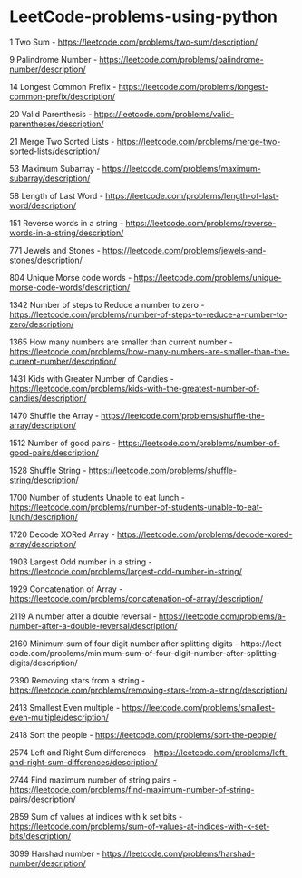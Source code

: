 # LeetCode-problems-using-python

1 Two Sum - https://leetcode.com/problems/two-sum/description/

9 Palindrome Number - https://leetcode.com/problems/palindrome-number/description/

14 Longest Common Prefix - https://leetcode.com/problems/longest-common-prefix/description/

20 Valid Parenthesis - https://leetcode.com/problems/valid-parentheses/description/

21 Merge Two Sorted Lists - https://leetcode.com/problems/merge-two-sorted-lists/description/

53 Maximum Subarray - https://leetcode.com/problems/maximum-subarray/description/

58 Length of Last Word - https://leetcode.com/problems/length-of-last-word/description/

151 Reverse words in a string - https://leetcode.com/problems/reverse-words-in-a-string/description/

771 Jewels and Stones - https://leetcode.com/problems/jewels-and-stones/description/

804 Unique Morse code words - https://leetcode.com/problems/unique-morse-code-words/description/

1342 Number of steps to Reduce a number to zero - https://leetcode.com/problems/number-of-steps-to-reduce-a-number-to-zero/description/

1365 How many numbers are smaller than current number - https://leetcode.com/problems/how-many-numbers-are-smaller-than-the-current-number/description/

1431 Kids with Greater Number of Candies - https://leetcode.com/problems/kids-with-the-greatest-number-of-candies/description/

1470 Shuffle the Array - https://leetcode.com/problems/shuffle-the-array/description/

1512 Number of good pairs - https://leetcode.com/problems/number-of-good-pairs/description/

1528 Shuffle String - https://leetcode.com/problems/shuffle-string/description/

1700 Number of students Unable to eat lunch - https://leetcode.com/problems/number-of-students-unable-to-eat-lunch/description/

1720 Decode XORed Array - https://leetcode.com/problems/decode-xored-array/description/

1903 Largest Odd number in a string - https://leetcode.com/problems/largest-odd-number-in-string/

1929 Concatenation of Array - https://leetcode.com/problems/concatenation-of-array/description/

2119 A number after a double reversal - https://leetcode.com/problems/a-number-after-a-double-reversal/description/

2160 Minimum sum of four digit number after splitting digits - https://leet code.com/problems/minimum-sum-of-four-digit-number-after-splitting-digits/description/

2390 Removing stars from a string - https://leetcode.com/problems/removing-stars-from-a-string/description/

2413 Smallest Even multiple - https://leetcode.com/problems/smallest-even-multiple/description/

2418 Sort the people - https://leetcode.com/problems/sort-the-people/

2574 Left and Right Sum differences - https://leetcode.com/problems/left-and-right-sum-differences/description/

2744 Find maximum number of string pairs - https://leetcode.com/problems/find-maximum-number-of-string-pairs/description/

2859 Sum of values at indices with k set bits - https://leetcode.com/problems/sum-of-values-at-indices-with-k-set-bits/description/

3099 Harshad number - https://leetcode.com/problems/harshad-number/description/


